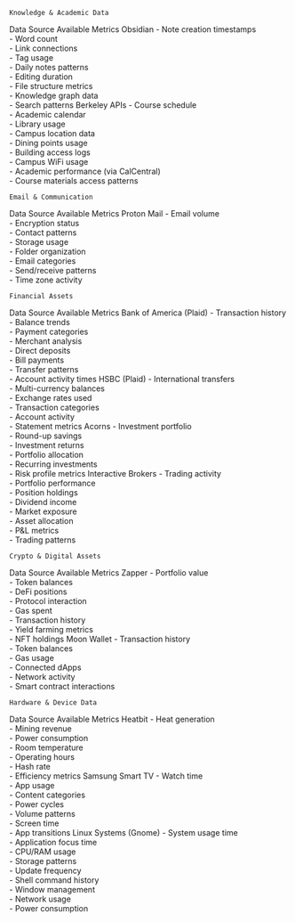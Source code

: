 
    Knowledge & Academic Data

Data Source	Available Metrics
Obsidian	- Note creation timestamps<br>- Word count<br>- Link connections<br>- Tag usage<br>- Daily notes patterns<br>- Editing duration<br>- File structure metrics<br>- Knowledge graph data<br>- Search patterns
Berkeley APIs	- Course schedule<br>- Academic calendar<br>- Library usage<br>- Campus location data<br>- Dining points usage<br>- Building access logs<br>- Campus WiFi usage<br>- Academic performance (via CalCentral)<br>- Course materials access patterns

    Email & Communication

Data Source	Available Metrics
Proton Mail	- Email volume<br>- Encryption status<br>- Contact patterns<br>- Storage usage<br>- Folder organization<br>- Email categories<br>- Send/receive patterns<br>- Time zone activity

    Financial Assets

Data Source	Available Metrics
Bank of America (Plaid)	- Transaction history<br>- Balance trends<br>- Payment categories<br>- Merchant analysis<br>- Direct deposits<br>- Bill payments<br>- Transfer patterns<br>- Account activity times
HSBC (Plaid)	- International transfers<br>- Multi-currency balances<br>- Exchange rates used<br>- Transaction categories<br>- Account activity<br>- Statement metrics
Acorns	- Investment portfolio<br>- Round-up savings<br>- Investment returns<br>- Portfolio allocation<br>- Recurring investments<br>- Risk profile metrics
Interactive Brokers	- Trading activity<br>- Portfolio performance<br>- Position holdings<br>- Dividend income<br>- Market exposure<br>- Asset allocation<br>- P&L metrics<br>- Trading patterns

    Crypto & Digital Assets

Data Source	Available Metrics
Zapper	- Portfolio value<br>- Token balances<br>- DeFi positions<br>- Protocol interaction<br>- Gas spent<br>- Transaction history<br>- Yield farming metrics<br>- NFT holdings
Moon Wallet	- Transaction history<br>- Token balances<br>- Gas usage<br>- Connected dApps<br>- Network activity<br>- Smart contract interactions

    Hardware & Device Data

Data Source	Available Metrics
Heatbit	- Heat generation<br>- Mining revenue<br>- Power consumption<br>- Room temperature<br>- Operating hours<br>- Hash rate<br>- Efficiency metrics
Samsung Smart TV	- Watch time<br>- App usage<br>- Content categories<br>- Power cycles<br>- Volume patterns<br>- Screen time<br>- App transitions
Linux Systems (Gnome)	- System usage time<br>- Application focus time<br>- CPU/RAM usage<br>- Storage patterns<br>- Update frequency<br>- Shell command history<br>- Window management<br>- Network usage<br>- Power consumption
